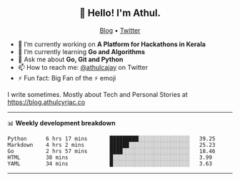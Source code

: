 <h2 align="center">👋 Hello! I'm Athul.</h2>
<p align="center">
  <a href="https://blog.athulcyriac.co">Blog</a> •
  <a href="https://twitter.com/athulcajay">Twitter</a>
</p>


- 🔭 I’m currently working on **A Platform for Hackathons in Kerala**
- 🌱 I’m currently learning **Go and Algorithms**
- 💬 Ask me about **Go, Git and Python**
- 📫 How to reach me: [@athulcajay](https://twitter.com/athulcajay) on Twitter
- ⚡ Fun fact: Big Fan of the :zap: emoji

I write sometimes. Mostly about Tech and Personal Stories at https://blog.athulcyriac.co

-------

📊 **Weekly development breakdown**
<!--START_SECTION:waka-->
```text
Python      6 hrs 17 mins       █████████░░░░░░░░░░░░░░░░   39.25 
Markdown    4 hrs 2 mins        ██████░░░░░░░░░░░░░░░░░░░   25.23 
Go          2 hrs 57 mins       ████░░░░░░░░░░░░░░░░░░░░░   18.46 
HTML        38 mins             █░░░░░░░░░░░░░░░░░░░░░░░░   3.99 
YAML        34 mins             █░░░░░░░░░░░░░░░░░░░░░░░░   3.63
```
<!--END_SECTION:waka-->
-------
<!--START_SECTION:table-->
<!--END_SECTION:table-->
